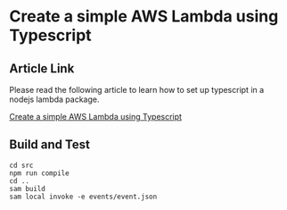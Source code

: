 # Create a simple AWS Lambda using Typescript
## Article Link
Please read the following article to learn how to set up typescript in a nodejs lambda package.

[Create a simple AWS Lambda using Typescript](https://medium.com/@valerio.uberti23/create-simple-aws-lambda-using-typescript-732c8a4a7a09)

## Build and Test
```
cd src
npm run compile
cd ..
sam build
sam local invoke -e events/event.json
```
